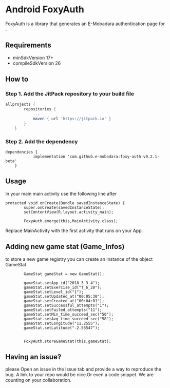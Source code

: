 # Android FoxyAuth

FoxyAuth is a library that generates an E-Mobadara authentication page for .

## Requirements
- minSdkVersion 17+
- compileSdkVersion 26


## How to

### Step 1. Add the JitPack repository to your build file

```gradle
allprojects {
		repositories {
			...
			maven { url 'https://jitpack.io' }
		}
	}
```

### Step 2. Add the dependency
```
dependencies {
	        implementation 'com.github.e-mobadara:foxy-auth:v0.2.1-beta'
	}
```

## Usage
In your main main activity use the following line after
```
protected void onCreate(Bundle savedInstanceState) {
        super.onCreate(savedInstanceState);
        setContentView(R.layout.activity_main);
        
        FoxyAuth.emerge(this,MainActivity.class);
```

Replace MainActivity with the first activity that runs on your App.

## Adding new game stat (Game_Infos)
to store a new game registry you can create an instance of the object GameStat
```
        GameStat gameStat = new GameStat();

        gameStat.setApp_id("2018_3_3_4");
        gameStat.setExercise_id("T_6_20");
        gameStat.setLevel_id("1");
        gameStat.setUpdated_at("00:05:30");
        gameStat.setCreated_at("00:04:01");
        gameStat.setSuccessful_attempts("1");
        gameStat.setFailed_attempts("11");
        gameStat.setMin_time_succeed_sec("50");
        gameStat.setAvg_time_succeed_sec("58");
        gameStat.setLongitude("11.2555");
        gameStat.setLatitude("-2.55547");


        FoxyAuth.storeGameStat(this,gameStat);
```
## Having an issue?
please Open an issue in the Issue tab and provide a way to reproduce the bug. A link to your repo would be nice.Or even a code snippet. We are counting on your collaboration. 
